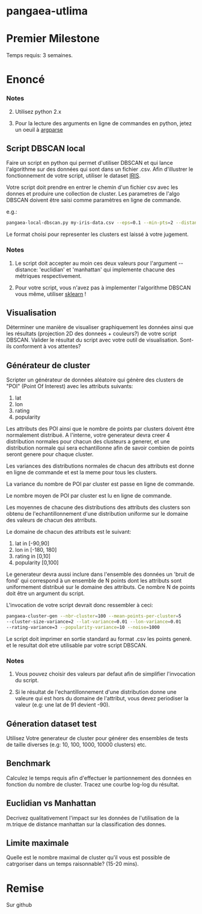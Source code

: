 pangaea-utlima
==============
# Premier Milestone

Temps requis: 3 semaines.

# Enoncé

### Notes

2. Utilisez python 2.x

3. Pour la lecture des arguments en ligne de commandes en python, jetez un oeuil à
[argparse](https://docs.python.org/2.7/library/argparse.html)

## Script DBSCAN local
Faire un script en python qui permet d'utiliser DBSCAN et qui lance 
l'algorithme sur des données qui sont dans un fichier .csv. Afin d'illustrer 
le fonctionnement de votre script, utiliser le dataset [IRIS](https://archive.ics.uci.edu/ml/machine-learning-databases/iris/iris.data).

Votre script doit prendre en entrer le chemin d'un fichier csv avec
les donnes et produire une collection de cluster. Les parametres de l'algo
DBSCAN doivent être saisi comme paramètres en ligne de commande.

e.g.:

```bash
pangaea-local-dbscan.py my-iris-data.csv --eps=0.1 --min-pts=2 --distance='euclidian'
```
Le format choisi pour representer les clusters est laissé à votre 
jugement.

### Notes
1. Le script doit accepter au moin ces deux valeurs pour l'argument 
--distance: 'euclidian' et 'manhattan' qui implemente chacune des métriques
respectivement.

2. Pour votre script, vous n'avez pas à implementer l'algorithme DBSCAN vous 
même, utiliser [sklearn](http://scikit-learn.org/stable/) !

## Visualisation
Déterminer une manière de visualiser graphiquement les données ainsi que les
résultats (projection 2D des donneés + couleurs?) de votre script DBSCAN. 
Valider le résultat du script avec votre outil de visualisation. 
Sont-ils conforment à vos attentes?

## Générateur de cluster
Scripter un générateur de données aléatoire qui génère des clusters de "POI" 
(Point Of Interest) avec les attributs suivants:

1. lat
2. lon
3. rating
4. popularity

Les attributs des POI ainsi que le nombre de points par clusters doivent être
normalement distribué. A l'interne, votre generateur devra creer 4 distribution
normales pour chacun des clusteurs a generer, et une distribution
normale qui sera echantillonne afin de savoir combien de points seront 
genere pour chaque cluster. 

Les variances des distributions normales de chacun des attributs est donne en 
ligne de commande et est la meme pour tous les clusters. 

La variance du nombre de POI par cluster est passe en ligne de
commande. 

Le nombre moyen de POI par cluster est lu en ligne de commande.

Les moyennes de chacune des distributions des attributs des clusters
son obtenu de l'echantillonnement d'une distribution uniforme sur le domaine 
des valeurs de chacun des atrributs.

Le domaine de chacun des attributs est le suivant:

1. lat in [-90,90]
2. lon in [-180, 180]
3. rating in [0,10]
4. popularity [0,100]

Le generateur devra aussi inclure dans l'ensemble des données un
'bruit de fond' qui correspond à un ensemble de N points dont les attributs
sont uniformement distribué sur le domaine des attributs. Ce nombre N de points 
doit être un argument du script.

L'invocation de votre script devrait donc ressembler à ceci:

```bash
pangaea-cluster-gen --nbr-cluster=100 --mean-points-per-cluster=5
--cluster-size-variance=2 --lat-variance=0.01 --lon-variance=0.01 
--rating-variance=3 --popularity-variance=10 --noise=1000
```

Le script doit imprimer en sortie standard au format .csv les points generé. 
et le resultat doit etre utilisable par votre script DBSCAN.

### Notes
1. Vous pouvez choisir des valeurs par defaut afin de simplifier l'invocation
du script.

2. Si le résultat de l'echantillonnement d'une distribution donne une valeure
qui est hors du domaine de l'attribut, vous devez periodiser la valeur 
(e.g: une lat de 91 devient -90).

## Géneration dataset test
Utilisez Votre generateur de cluster pour générer des ensembles de tests de
taille diverses (e.g: 10, 100, 1000, 10000 clusters) etc.

## Benchmark
Calculez le temps requis afin d'effectuer le partionnement des données
en fonction du nombre de cluster. Tracez une courbe log-log du résultat. 

## Euclidian vs Manhattan
Decrivez qualitativement l'impact sur les données de l'utilisation de la 
m.trique de distance manhattan sur la classification des donnes.

## Limite maximale
Quelle est le nombre maximal de cluster qu'il vous est possible de
catrgoriser dans un temps raisonnable? (15-20 mins).

# Remise
Sur github
